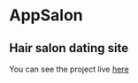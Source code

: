 # AppSalon

## Hair salon dating site

You can see the project live <a href="https://appsalon-codepachi.000webhostapp.com/">here</a>
